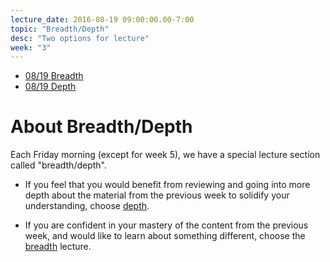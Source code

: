 ```yaml
---
lecture_date: 2016-08-19 09:00:00.00-7:00
topic: "Breadth/Depth"
desc: "Two options for lecture"
week: "3"
---
```


* [08/19 Breadth](breadth/)
* [08/19 Depth](depth/)

# About Breadth/Depth

Each Friday morning (except for week 5), we have a special lecture
section called "breadth/depth".   

* If you feel that you would benefit from reviewing and going into more
depth about the material from the previous week to solidify your
understanding, choose [depth](depth).

* If you are confident in your mastery of the content from the previous
week, and would like to learn about something different, choose the
[breadth](breadth) lecture.

